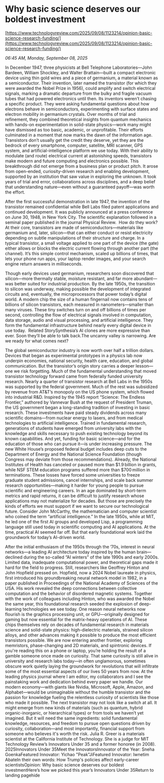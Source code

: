 # Why basic science deserves our boldest investment

[https://www.technologyreview.com/2025/09/08/1123214/opinion-basic-science-research-funding/](https://www.technologyreview.com/2025/09/08/1123214/opinion-basic-science-research-funding/)

*06:45 AM, Monday, September 08, 2025*

In December 1947, three physicists at Bell Telephone Laboratories—John Bardeen, William Shockley, and Walter Brattain—built a compact electronic device using thin gold wires and a piece of germanium, a material known as a semiconductor. Their invention, later named the transistor (for which they were awarded the Nobel Prize in 1956), could amplify and switch electrical signals, marking a dramatic departure from the bulky and fragile vacuum tubes that had powered electronics until then. Its inventors weren’t chasing a specific product. They were asking fundamental questions about how electrons behave in semiconductors, experimenting with surface states and electron mobility in germanium crystals. Over months of trial and refinement, they combined theoretical insights from quantum mechanics with hands-on experimentation in solid-state physics—work many might have dismissed as too basic, academic, or unprofitable.  Their efforts culminated in a moment that now marks the dawn of the information age. Transistors don’t usually get the credit they deserve, yet they are the bedrock of every smartphone, computer, satellite, MRI scanner, GPS system, and artificial-intelligence platform we use today. With their ability to modulate (and route) electrical current at astonishing speeds, transistors make modern and future computing and electronics possible. This breakthrough did not emerge from a business plan or product pitch. It arose from open-ended, curiosity-driven research and enabling development, supported by an institution that saw value in exploring the unknown. It took years of trial and error, collaborations across disciplines, and a deep belief that understanding nature—even without a guaranteed payoff—was worth the effort.

After the first successful demonstration in late 1947, the invention of the transistor remained confidential while Bell Labs filed patent applications and continued development. It was publicly announced at a press conference on June 30, 1948, in New York City. The scientific explanation followed in a seminal paper published in the journal Physical Review.  How do they work? At their core, transistors are made of semiconductors—materials like germanium and, later, silicon—that can either conduct or resist electricity depending on subtle manipulations of their structure and charge. In a typical transistor, a small voltage applied to one part of the device (the gate) either allows or blocks the electric current flowing through another part (the channel). It’s this simple control mechanism, scaled up billions of times, that lets your phone run apps, your laptop render images, and your search engine return answers in milliseconds.

Though early devices used germanium, researchers soon discovered that silicon—more thermally stable, moisture resistant, and far more abundant—was better suited for industrial production. By the late 1950s, the transition to silicon was underway, making possible the development of integrated circuits and, eventually, the microprocessors that power today’s digital world. A modern chip the size of a human fingernail now contains tens of billions of silicon transistors, each measured in nanometers—smaller than many viruses. These tiny switches turn on and off billions of times per second, controlling the flow of electrical signals involved in computation, data storage, audio and visual processing, and artificial intelligence. They form the fundamental infrastructure behind nearly every digital device in use today.  Related StorySynthesia’s AI clones are more expressive than ever. Soon they’ll be able to talk back.The uncanny valley is narrowing. Are we ready for what comes next?

The global semiconductor industry is now worth over half a trillion dollars. Devices that began as experimental prototypes in a physics lab now underpin economies, national security, health care, education, and global communication. But the transistor’s origin story carries a deeper lesson—one we risk forgetting. Much of the fundamental understanding that moved transistor technology forward came from federally funded university research. Nearly a quarter of transistor research at Bell Labs in the 1950s was supported by the federal government. Much of the rest was subsidized by revenue from AT&T’s monopoly on the US phone system, which flowed into industrial R&D.  Inspired by the 1945 report “Science: The Endless Frontier,” authored by Vannevar Bush at the request of President Truman, the US government began a long-standing tradition of investing in basic research. These investments have paid steady dividends across many scientific domains—from nuclear energy to lasers, and from medical technologies to artificial intelligence. Trained in fundamental research, generations of students have emerged from university labs with the knowledge and skills necessary to push existing technology beyond its known capabilities. And yet, funding for basic science—and for the education of those who can pursue it—is under increasing pressure. The new White House’s proposed federal budget includes deep cuts to the Department of Energy and the National Science Foundation (though Congress may deviate from those recommendations). Already, the National Institutes of Health has canceled or paused more than $1.9 billion in grants, while NSF STEM education programs suffered more than $700 million in terminations. These losses have forced some universities to freeze graduate student admissions, cancel internships, and scale back summer research opportunities—making it harder for young people to pursue scientific and engineering careers. In an age dominated by short-term metrics and rapid returns, it can be difficult to justify research whose applications may not materialize for decades. But those are precisely the kinds of efforts we must support if we want to secure our technological future. Consider John McCarthy, the mathematician and computer scientist who coined the term “artificial intelligence.” In the late 1950s, while at MIT, he led one of the first AI groups and developed Lisp, a programming language still used today in scientific computing and AI applications. At the time, practical AI seemed far off. But that early foundational work laid the groundwork for today’s AI-driven world.

After the initial enthusiasm of the 1950s through the ’70s, interest in neural networks—a leading AI architecture today inspired by the human brain—declined during the so-called “AI winters” of the late 1990s and early 2000s. Limited data, inadequate computational power, and theoretical gaps made it hard for the field to progress. Still, researchers like Geoffrey Hinton and John Hopfield pressed on. Hopfield, now a 2024 Nobel laureate in physics, first introduced his groundbreaking neural network model in 1982, in a paper published in Proceedings of the National Academy of Sciences of the USA. His work revealed the deep connections between collective computation and the behavior of disordered magnetic systems. Together with the work of colleagues including Hinton, who was awarded the Nobel the same year, this foundational research seeded the explosion of deep-learning technologies we see today. One reason neural networks now flourish is the graphics processing unit, or GPU—originally designed for gaming but now essential for the matrix-heavy operations of AI. These chips themselves rely on decades of fundamental research in materials science and solid-state physics: high-dielectric materials, strained silicon alloys, and other advances making it possible to produce the most efficient transistors possible. We are now entering another frontier, exploring memristors, phase-changing and 2D materials, and spintronic devices. If you're reading this on a phone or laptop, you’re holding the result of a gamble someone once made on curiosity. That same curiosity is still alive in university and research labs today—in often unglamorous, sometimes obscure work quietly laying the groundwork for revolutions that will infiltrate some of the most essential aspects of our lives 50 years from now. At the leading physics journal where I am editor, my collaborators and I see the painstaking work and dedication behind every paper we handle. Our modern economy—with giants like Nvidia, Microsoft, Apple, Amazon, and Alphabet—would be unimaginable without the humble transistor and the passion for knowledge fueling the relentless curiosity of scientists like those who made it possible. The next transistor may not look like a switch at all. It might emerge from new kinds of materials (such as quantum, hybrid organic-inorganic, or hierarchical types) or from tools we haven’t yet imagined. But it will need the same ingredients: solid fundamental knowledge, resources, and freedom to pursue open questions driven by curiosity, collaboration—and most importantly, financial support from someone who believes it's worth the risk. Julia R. Greer is a materials scientist at the California Institute of Technology. She is a judge for MIT Technology Review’s Innovators Under 35 and a former honoree (in 2008). 2025Innovators Under 35Meet the InnovatorsInnovator of the Year: Sneha GoenkaFeatured Innovator: Yichao "Peak"JiFeatured Innovator: Iwnetim AbateIn their own words: How Trump's policies affect early-career scientistsOpinion: Why basic science deserves our boldest investmentHere’s how we picked this year’s Innovators Under 35Return to landing pagehide

